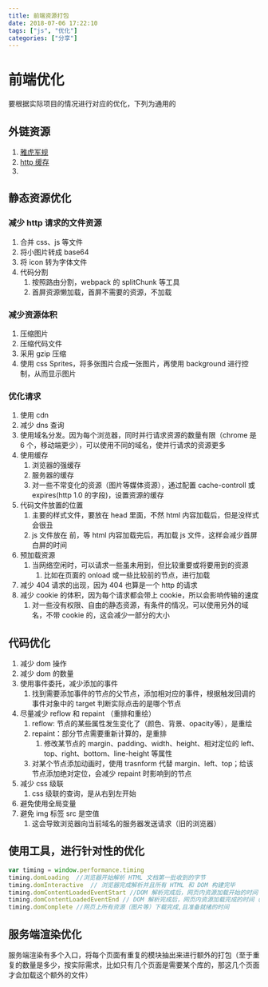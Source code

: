 ```yaml
---
title: 前端资源打包
date: 2018-07-06 17:22:10
tags: ["js", "优化"]
categories: ["分享"]
---
```


# 前端优化

要根据实际项目的情况进行对应的优化，下列为通用的

## 外链资源

1. [雅虎军规](https://github.com/creeperyang/blog/issues/1)
2. [http 缓存](https://github.com/fouber/blog/issues/3)
3. 

## 静态资源优化

### 减少 http 请求的文件资源

1. 合并 css、js 等文件
2. 将小图片转成 base64
3. 将 icon 转为字体文件
4. 代码分割
    1. 按照路由分割，webpack 的 splitChunk 等工具
    2. 首屏资源懒加载，首屏不需要的资源，不加载

### 减少资源体积

1. 压缩图片
2. 压缩代码文件
3. 采用 gzip 压缩
4. 使用 css Sprites，将多张图片合成一张图片，再使用 background 进行控制，从而显示图片

### 优化请求

1. 使用 cdn
2. 减少 dns 查询
3. 使用域名分发。因为每个浏览器，同时并行请求资源的数量有限（chrome 是 6 个，移动端更少），可以使用不同的域名，使并行请求的资源更多
4. 使用缓存
    1. 浏览器的强缓存
    2. 服务器的缓存
    3. 对一些不常变化的资源（图片等媒体资源），通过配置 cache-controll 或 expires(http 1.0 的字段)，设置资源的缓存
5. 代码文件放置的位置
    1. 主要的样式文件，要放在 head 里面，不然 html 内容加载后，但是没样式会很丑
    2. js 文件放在 </body> 前，等 html 内容加载完后，再加载 js 文件，这样会减少首屏白屏的时间
6. 预加载资源
    1. 当网络空闲时，可以请求一些虽未用到，但比较重要或将要用到的资源
        1. 比如在页面的 onload 或一些比较前的节点，进行加载
7. 减少 404 请求的出现，因为 404 也算是一个 http 的请求
8. 减少 cookie 的体积，因为每个请求都会带上 cookie，所以会影响传输的速度
    1. 对一些没有权限、自由的静态资源，有条件的情况，可以使用另外的域名，不带 cookie 的，这会减少一部分的大小

## 代码优化

1. 减少 dom 操作
2. 减少 dom 的数量
3. 使用事件委托，减少添加的事件
    1. 找到需要添加事件的节点的父节点，添加相对应的事件，根据触发回调的事件对象中的 target 判断实际点击的是哪个节点
4. 尽量减少 reflow 和 repaint （重排和重绘）
    1. reflow: 节点的某些属性发生变化了（颜色、背景、opacity等），是重绘
    2. repaint：部分节点需要重新计算的，是重排
        1. 修改某节点的 margin、padding、width、height、相对定位的 left、top、right、bottom、line-height 等属性
    3. 对某个节点添加动画时，使用 trasnform 代替 margin、left、top；给该节点添加绝对定位，会减少 repaint 时影响到的节点
5. 减少 css 级联
    1. css 级联的查询，是从右到左开始
6. 避免使用全局变量
7. 避免 img 标签 src 是空值
    1. 这会导致浏览器向当前域名的服务器发送请求（旧的浏览器）

## 使用工具，进行针对性的优化

```javascript
var timing = window.performance.timing
timing.domLoading  //浏览器开始解析 HTML 文档第一批收到的字节
timing.domInteractive  // 浏览器完成解析并且所有 HTML 和 DOM 构建完毕
timing.domContentLoadedEventStart //DOM 解析完成后，网页内资源加载开始的时间
timing.domContentLoadedEventEnd // DOM 解析完成后，网页内资源加载完成的时间（如 JS 脚本加载执行完毕）
timing.domComplete //网页上所有资源（图片等）下载完成,且准备就绪的时间
```



## 服务端渲染优化

服务端渲染有多个入口，将每个页面有重复的模块抽出来进行额外的打包（至于重复的数量是多少，按实际需求，比如只有几个页面是需要某个库的，那这几个页面才会加载这个额外的文件）





































